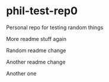 # phil-test-rep0

Personal repo for testing random things

More readme stuff again

Random readme change

Another readme change

Another one